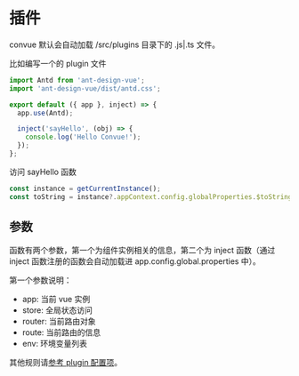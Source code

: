 # 插件

convue 默认会自动加载 /src/plugins 目录下的 .js|.ts 文件。

比如编写一个的 plugin 文件

```js
import Antd from 'ant-design-vue';
import 'ant-design-vue/dist/antd.css';

export default ({ app }, inject) => {
  app.use(Antd);

  inject('sayHello', (obj) => {
    console.log('Hello Convue!');
  });
};
```

访问 sayHello 函数

```js
const instance = getCurrentInstance();
const toString = instance?.appContext.config.globalProperties.$toString;
```

## 参数

函数有两个参数，第一个为组件实例相关的信息，第二个为 inject 函数（通过 inject 函数注册的函数会自动加载进 app.config.global.properties 中）。

第一个参数说明：

- app: 当前 vue 实例
- store: 全局状态访问
- router: 当前路由对象
- route: 当前路由的信息
- env: 环境变量列表

其他规则请[参考 plugin 配置项](/config/plugin)。
